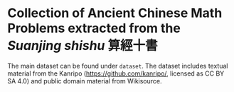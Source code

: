 # Collection of Ancient Chinese Math Problems extracted from the _Suanjing shishu_ 算經十書
The main dataset can be found under `dataset`. The dataset includes textual material from the Kanripo (https://github.com/kanripo/, licensed as CC BY SA 4.0) and public domain material from Wikisource. 

